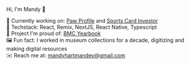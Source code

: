 Hi, I'm Mandy 👋<br>

🏈 Currently working on: <a href="https://www.pawprofile.app/">Paw Profile</a> and <a href="https://apps.apple.com/us/app/sports-card-investor/id1533690124">Sports Card Investor</a><br>
💾 Techstack: React, Remix, NextJS, React Native, Typescript<br>
🏫 Project I'm proud of: <a href="https://www.bmcyearbook.org">BMC Yearbook</a><br>
🖼️ Fun fact: I worked in museum collections for a decade, digitizing and making digital resources<br>
✉️ Reach me at: mandyhartmandev@gmail.com
